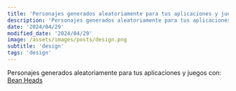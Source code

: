 ```yaml
---
title: 'Personajes generados aleatoriamente para tus aplicaciones y juegos con Bean Heads'
description: 'Personajes generados aleatoriamente para tus aplicaciones y juegos con Bean Heads.'
date: '2024/04/29'
modified_date: '2024/04/29'
image: /assets/images/posts/design.png
subtitle: 'design'
tags: 'design'
---
```


Personajes generados aleatoriamente para tus aplicaciones y juegos con: [Bean Heads](https://beanheads.robertbroersma.com/)
